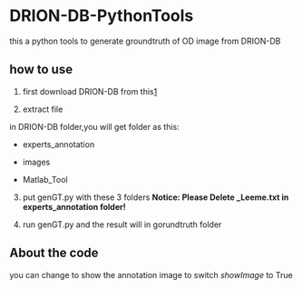 # DRION-DB-PythonTools
this a python tools to generate groundtruth of OD image from DRION-DB

## how to use
1. first download DRION-DB from this[1]

2. extract file

in DRION-DB folder,you will get folder as this:

* experts_annotation

* images

* Matlab_Tool

3. put genGT.py with these 3 folders
**Notice: Please Delete _Leeme.txt in experts_annotation folder!**

4. run genGT.py and the result will in gorundtruth folder

## About the code
you can change to show the annotation image to switch *showImage* to True



[1]: http://www.ia.uned.es/~ejcarmona/DRIONS-DB/BD/DRIONS-DB.rar
